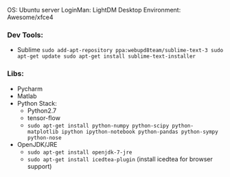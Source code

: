 OS: Ubuntu server
LoginMan: LightDM
Desktop Environment: Awesome/xfce4

### Dev Tools:
* Sublime
  `sudo add-apt-repository ppa:webupd8team/sublime-text-3
   sudo apt-get update
   sudo apt-get install sublime-text-installer`

### Libs:
* Pycharm
* Matlab
* Python Stack: 
	*  Python2.7
	*  tensor-flow
	*  `sudo apt-get install python-numpy python-scipy python-matplotlib ipython ipython-notebook python-pandas python-sympy python-nose`
* OpenJDK/JRE
	* `sudo apt-get install openjdk-7-jre`  
	* `sudo apt-get install icedtea-plugin` (install icedtea for browser support)
